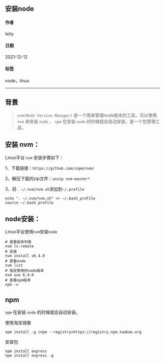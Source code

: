 
[@id]: 20211212-01.md
[@title]: 安装node
[@location]: docs/installation/20211212-01.md
[@author]: leity
[@date]: 2021-12-12

## 安装node

#### 作者

leity

#### 日期

2021-12-12

#### 标签

node，linux

------

## 背景

> `nvm(Node Version Manager)` 是一个用来管理node版本的工具，可以使用 `nvm` 来安装 `node` ， `npm` 在安装 `node` 的时候就会自动安装，是一个包管理工具。

## 安装 nvm：

Linux平台 `nvm` 安装步骤如下：

1、下载链接：`https://github.com/cnpm/nvm/`

2、解压下载的zip文件：`unzip nvm-master*`

3、将`. ~/.nvm/nvm.sh`添加到`~/.profile`

```shell
echo ". ~/.nvm/nvm.sh" >> ~/.bash_profile
source ~/.bash_profile
```

## node安装：

Linux平台使用`nvm`安装`node`

```shell
# 查看版本列表
nvm ls-remote
# 安装
nvm install v6.4.0
# 查看node
nvm list
# 指定使用的node版本
nvm use 6.4.0
# 查看npm版本
npm -v
```

## npm
`npm` 在安装 `node` 的时候就会自动安装。

使用淘宝镜像

```shell
npm install -g cnpm --registry=https://registry.npm.taobao.org
```

安装包

```shell
npm install express
npm install express -g
```

